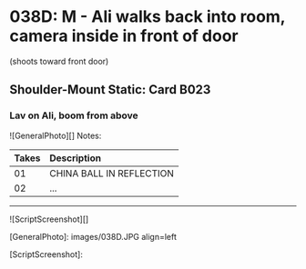 # 038D: M - Ali walks back into room, camera inside in front of door(shoots toward front door)

## Shoulder-Mount Static: Card B023

### Lav on Ali, boom from above

![GeneralPhoto][]
Notes: 

| Takes | Description |
|:---|:----|
| 01 | CHINA BALL IN REFLECTION |
| 02 | ... |

----

![ScriptScreenshot][]


[GeneralPhoto]:  images/038D.JPG align=left

[ScriptScreenshot]: 